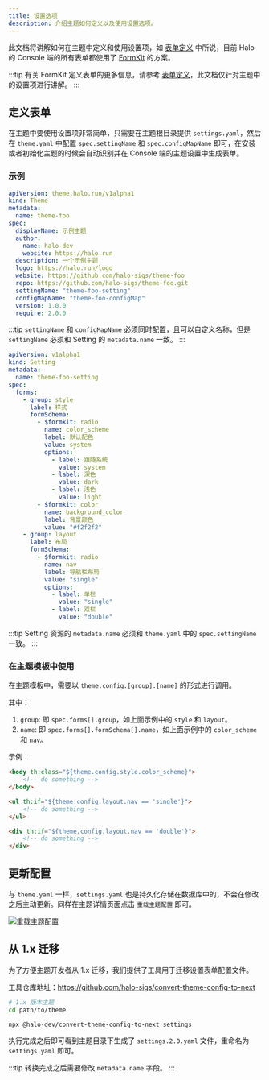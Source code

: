```yaml
---
title: 设置选项
description: 介绍主题如何定义以及使用设置选项。
---
```


此文档将讲解如何在主题中定义和使用设置项，如 [表单定义](../form-schema) 中所说，目前 Halo 的 Console 端的所有表单都使用了 [FormKit](https://github.com/formkit/formkit) 的方案。

:::tip
有关 FormKit 定义表单的更多信息，请参考 [表单定义](../form-schema)，此文档仅针对主题中的设置项进行讲解。
:::

## 定义表单

在主题中要使用设置项非常简单，只需要在主题根目录提供 `settings.yaml`，然后在 `theme.yaml` 中配置 `spec.settingName` 和 `spec.configMapName` 即可，在安装或者初始化主题的时候会自动识别并在 Console 端的主题设置中生成表单。

### 示例

```yaml title="theme-foo/theme.yaml" {14,15}
apiVersion: theme.halo.run/v1alpha1
kind: Theme
metadata:
  name: theme-foo
spec:
  displayName: 示例主题
  author:
    name: halo-dev
    website: https://halo.run
  description: 一个示例主题
  logo: https://halo.run/logo
  website: https://github.com/halo-sigs/theme-foo
  repo: https://github.com/halo-sigs/theme-foo.git
  settingName: "theme-foo-setting"
  configMapName: "theme-foo-configMap"
  version: 1.0.0
  require: 2.0.0
```

:::tip
`settingName` 和 `configMapName` 必须同时配置，且可以自定义名称，但是 `settingName` 必须和 Setting 的 `metadata.name` 一致。
:::

```yaml title="theme-foo/settings.yaml" {4}
apiVersion: v1alpha1
kind: Setting
metadata:
  name: theme-foo-setting
spec:
  forms:
    - group: style
      label: 样式
      formSchema:
        - $formkit: radio
          name: color_scheme
          label: 默认配色
          value: system
          options:
            - label: 跟随系统
              value: system
            - label: 深色
              value: dark
            - label: 浅色
              value: light
        - $formkit: color
          name: background_color
          label: 背景颜色
          value: "#f2f2f2"
    - group: layout
      label: 布局
      formSchema:
        - $formkit: radio
          name: nav
          label: 导航栏布局
          value: "single"
          options: 
            - label: 单栏
              value: "single"
            - label: 双栏
              value: "double"
```

:::tip
Setting 资源的 `metadata.name` 必须和 `theme.yaml` 中的 `spec.settingName` 一致。
:::

### 在主题模板中使用

在主题模板中，需要以 `theme.config.[group].[name]` 的形式进行调用。

其中：

1. `group`: 即 `spec.forms[].group`，如上面示例中的 `style` 和 `layout`。
2. `name`: 即 `spec.forms[].formSchema[].name`，如上面示例中的 `color_scheme` 和 `nav`。

示例：

```html
<body th:class="${theme.config.style.color_scheme}">
    <!-- do something -->
</body>
```

```html
<ul th:if="${theme.config.layout.nav == 'single'}">
    <!-- do something -->
</ul>

<div th:if="${theme.config.layout.nav == 'double'}">
    <!-- do something -->
</div>
```

## 更新配置

与 `theme.yaml` 一样，`settings.yaml` 也是持久化存储在数据库中的，不会在修改之后主动更新。同样在主题详情页面点击 `重载主题配置` 即可。

![重载主题配置](/img/theme/reload-theme-config.png)

## 从 1.x 迁移

为了方便主题开发者从 1.x 迁移，我们提供了工具用于迁移设置表单配置文件。

工具仓库地址：<https://github.com/halo-sigs/convert-theme-config-to-next>

```bash
# 1.x 版本主题
cd path/to/theme

npx @halo-dev/convert-theme-config-to-next settings
```

执行完成之后即可看到主题目录下生成了 `settings.2.0.yaml` 文件，重命名为 `settings.yaml` 即可。

:::tip
转换完成之后需要修改 `metadata.name` 字段。
:::

